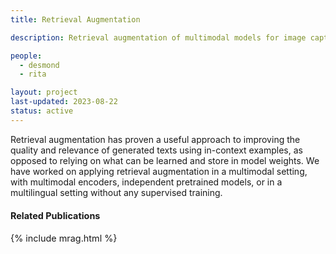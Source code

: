 ```yaml
---
title: Retrieval Augmentation

description: Retrieval augmentation of multimodal models for image captioning.

people:
  - desmond
  - rita

layout: project
last-updated: 2023-08-22
status: active
---
```


Retrieval augmentation has proven a useful approach to improving the quality and relevance of generated texts using in-context examples, as opposed to relying on what can be learned and store in model weights. We have worked on applying retrieval augmentation in a multimodal setting, with multimodal encoders, independent pretrained models, or in a multilingual setting without any supervised training.

<div id="publications" style="font-size: 0.9rem;">
    <h4>Related Publications</h4>
    {% include mrag.html %}
</div>
